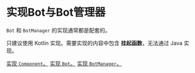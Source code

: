 
# 实现Bot与Bot管理器

`Bot` 和 `BotManager` 的实现通常都是配套的。

<note>

只建议使用 Kotlin 实现。需要实现的内容中包含 **挂起函数**，无法通过 Java 实现。

</note>

<procedure title="实现Bot与Bot管理器的基本步骤">
   <step><a href="component-dev-impl-component.md">实现 <code>Component</code>。</a></step>
   <step><a href="component-dev-impl-bot-and-manager-impl-bot.md">实现 <code>Bot</code>。</a></step>
   <step><a href="component-dev-impl-bot-and-manager-impl-bot-manager.md">实现 <code>BotManager</code>。</a></step>
</procedure>
